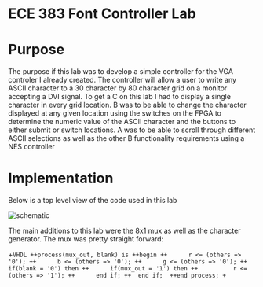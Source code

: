 ECE 383 Font Controller Lab
===========================


Purpose
==========

The purpose if this lab was to develop a simple controller for the VGA controler I already created. The controller will
allow a user to write any ASCII character to a 30 character by 80 character grid on a monitor accepting a DVI signal. To
get a C on this lab I had to display a single character in every grid location. B was to be able to change the character
displayed at any given location using the switches on the FPGA to determine the numeric value of the ASCII character and
the buttons to either submit or switch locations. A was to be able to scroll through different ASCII selections as well
as the other B functionality requirements using a NES controller


Implementation
====================

Below is a top level view of the code used in this lab

![schematic](schematic.png)


The main additions to this lab were the 8x1 mux as well as the character generator. The mux was pretty straight forward:


+```VHDL
++process(mux_out, blank) is
++begin
++		r <= (others => '0');
++		b <= (others => '0');
++		g <= (others => '0');
++	if(blank = '0') then
++		if(mux_out = '1') then
++			r <= (others => '1');
++		end if;
++	end if;	
++end process;
 +```
